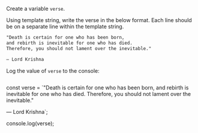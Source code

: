 Create a variable `verse`.

Using template string, write the verse
in the below format. Each line should
be on a separate line within
the template string.

```md
"Death is certain for one who has been born,
and rebirth is inevitable for one who has died.
Therefore, you should not lament over the inevitable."

— Lord Krishna
```

Log the value of `verse` to the console:
<codeblock language="javascript" type="exercise" testMode="fixedInput">
<code>

</code>

<solution>
const verse = `"Death is certain for one who has been born,
and rebirth is inevitable for one who has died.
Therefore, you should not lament over the inevitable."

— Lord Krishna`;

console.log(verse);
</solution>
</codeblock>
